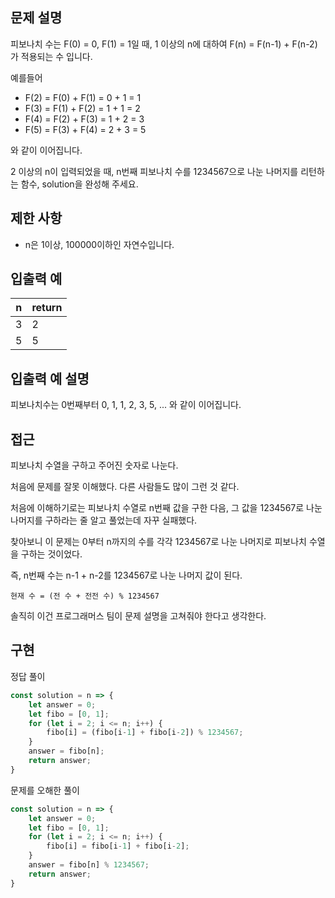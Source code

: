 ## 문제 설명

피보나치 수는 F(0) = 0, F(1) = 1일 때, 1 이상의 n에 대하여 F(n) = F(n-1) + F(n-2) 가 적용되는 수 입니다.

예를들어

- F(2) = F(0) + F(1) = 0 + 1 = 1
- F(3) = F(1) + F(2) = 1 + 1 = 2
- F(4) = F(2) + F(3) = 1 + 2 = 3
- F(5) = F(3) + F(4) = 2 + 3 = 5

와 같이 이어집니다.

2 이상의 n이 입력되었을 때, n번째 피보나치 수를 1234567으로 나눈 나머지를 리턴하는 함수, solution을 완성해 주세요.

## 제한 사항

* n은 1이상, 100000이하인 자연수입니다.

## 입출력 예

| n   | return |
| --- | ------ |
| 3   | 2      |
| 5   | 5      |

## 입출력 예 설명

피보나치수는 0번째부터 0, 1, 1, 2, 3, 5, ... 와 같이 이어집니다.

## 접근

피보나치 수열을 구하고 주어진 숫자로 나눈다.

처음에 문제를 잘못 이해했다. 다른 사람들도 많이 그런 것 같다.

처음에 이해하기로는 피보나치 수열로 n번째 값을 구한 다음, 그 값을 1234567로 나눈 나머지를 구하라는 줄 알고 풀었는데 자꾸 실패했다.

찾아보니 이 문제는 0부터 n까지의 수를 각각 1234567로 나눈 나머지로 피보나치 수열을 구하는 것이었다.

즉, n번째 수는 n-1 + n-2를 1234567로 나눈 나머지 값이 된다.

```
현재 수 = (전 수 + 전전 수) % 1234567
```

솔직히 이건 프로그래머스 팀이 문제 설명을 고쳐줘야 한다고 생각한다.

## 구현

정답 풀이

```js
const solution = n => {
    let answer = 0;
    let fibo = [0, 1];
    for (let i = 2; i <= n; i++) {
        fibo[i] = (fibo[i-1] + fibo[i-2]) % 1234567;
    }
    answer = fibo[n];
    return answer;
}
```

문제를 오해한 풀이

```js
const solution = n => {
    let answer = 0;
    let fibo = [0, 1];
    for (let i = 2; i <= n; i++) {
        fibo[i] = fibo[i-1] + fibo[i-2];
    }
    answer = fibo[n] % 1234567;
    return answer;
}
```

